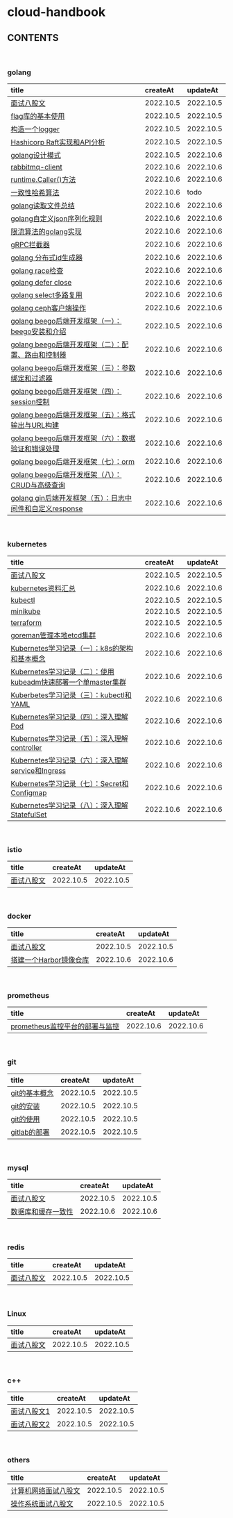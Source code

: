 # cloud-handbook


## **CONTENTS**

<br>

### **golang**

| title | createAt | updateAt
| :---- | :---- | :---- |
| [面试八股文](https://github.com/Pangjiping/cloud-handbook/blob/main/golang/interview.md) | 2022.10.5 | 2022.10.5 |
| [flag库的基本使用](https://github.com/Pangjiping/cloud-handbook/blob/main/golang/standard-library/flag.md) | 2022.10.5 | 2022.10.5 |
| [构造一个logger](https://github.com/Pangjiping/cloud-handbook/blob/main/golang/library/logger.md) | 2022.10.5 | 2022.10.5 |
| [Hashicorp Raft实现和API分析](https://github.com/Pangjiping/cloud-handbook/blob/main/golang/library/hashicorp_raft.md) | 2022.10.5 | 2022.10.5 |
| [golang设计模式](https://github.com/Pangjiping/cloud-handbook/blob/main/golang/patterns.md) | 2022.10.5 | 2022.10.6 |
| [rabbitmq-client](https://github.com/Pangjiping/cloud-handbook/blob/main/golang/library/rabbitmq.md) | 2022.10.6 | 2022.10.6 |
| [runtime.Caller()方法](https://github.com/Pangjiping/cloud-handbook/blob/main/golang/standard-library/runtime_caller.md) | 2022.10.6 | 2022.10.6 |
| [一致性哈希算法](https://github.com/Pangjiping/cloud-handbook/blob/main/golang/library/hash.md) | 2022.10.6 | todo |
| [golang读取文件总结](https://github.com/Pangjiping/cloud-handbook/blob/main/golang/standard-library/file.md) | 2022.10.6 | 2022.10.6 |
| [golang自定义json序列化规则](https://github.com/Pangjiping/cloud-handbook/blob/main/golang/json.md) | 2022.10.6 | 2022.10.6 |
| [限流算法的golang实现](https://github.com/Pangjiping/cloud-handbook/blob/main/golang/library/limiter.md) | 2022.10.6 | 2022.10.6 |
| [gRPC拦截器](https://github.com/Pangjiping/cloud-handbook/blob/main/golang/grpc_interceptor.md) | 2022.10.6 | 2022.10.6 |
| [golang 分布式id生成器](https://github.com/Pangjiping/cloud-handbook/blob/main/golang/library/snowflake.md) | 2022.10.6 | 2022.10.6 |
| [golang race检查](https://github.com/Pangjiping/cloud-handbook/blob/main/golang/race.md) | 2022.10.6 | 2022.10.6 |
| [golang defer close](https://github.com/Pangjiping/cloud-handbook/blob/main/golang/standard-library/defer.md) | 2022.10.6 | 2022.10.6 |
| [golang select多路复用](https://github.com/Pangjiping/cloud-handbook/blob/main/golang/standard-library/select.md) | 2022.10.6 | 2022.10.6 |
| [golang ceph客户端操作](https://github.com/Pangjiping/cloud-handbook/blob/main/golang/library/ceph.md) | 2022.10.6 | 2022.10.6 |
| [golang beego后端开发框架（一）：beego安装和介绍](https://github.com/Pangjiping/cloud-handbook/blob/main/golang/beego/install.md) | 2022.10.5 | 2022.10.6 |
| [golang beego后端开发框架（二）：配置、路由和控制器](https://github.com/Pangjiping/cloud-handbook/blob/main/golang/beego/router.md) | 2022.10.6 | 2022.10.6 | 
| [golang beego后端开发框架（三）：参数绑定和过滤器](https://github.com/Pangjiping/cloud-handbook/blob/main/golang/beego/bind.md) | 2022.10.6 | 2022.10.6 | 
| [golang beego后端开发框架（四）：session控制](https://github.com/Pangjiping/cloud-handbook/blob/main/golang/beego/session.md) | 2022.10.6 | 2022.10.6 |
| [golang beego后端开发框架（五）：格式输出与URL构建](https://github.com/Pangjiping/cloud-handbook/blob/main/golang/beego/url.md) | 2022.10.6 | 2022.10.6 |
| [golang beego后端开发框架（六）：数据验证和错误处理](https://github.com/Pangjiping/cloud-handbook/blob/main/golang/beego/validation.md) | 2022.10.6 | 2022.10.6 |
| [golang beego后端开发框架（七）：orm](https://github.com/Pangjiping/cloud-handbook/blob/main/golang/beego/orm.md) | 2022.10.6 | 2022.10.6 |
| [golang beego后端开发框架（八）：CRUD与高级查询](https://github.com/Pangjiping/cloud-handbook/blob/main/golang/beego/crud.md) | 2022.10.6 | 2022.10.6 |
| [golang gin后端开发框架（五）：日志中间件和自定义response](https://github.com/Pangjiping/cloud-handbook/blob/main/golang/gin/middleware.md) | 2022.10.6 | 2022.10.6 |

<br>

### **kubernetes**

| title | createAt | updateAt
| :---- | :---- | :---- |
| [面试八股文](https://github.com/Pangjiping/cloud-handbook/blob/main/kubernetes/interview.md) | 2022.10.5 | 2022.10.5 |
| [kubernetes资料汇总](https://github.com/Pangjiping/cloud-handbook/blob/main/kubernetes/resources.md) | 2022.10.6 | 2022.10.6 |
| [kubectl](https://github.com/Pangjiping/cloud-handbook/blob/main/kubernetes/kubectl.md) | 2022.10.5 | 2022.10.5 |
| [minikube](https://github.com/Pangjiping/cloud-handbook/blob/main/kubernetes/minikube.md) | 2022.10.5 | 2022.10.5 |
| [terraform](https://github.com/Pangjiping/cloud-handbook/blob/main/kubernetes/terraform.md) | 2022.10.5 | 2022.10.5 |
| [goreman管理本地etcd集群](https://github.com/Pangjiping/cloud-handbook/blob/main/kubernetes/etcd/goreman.md) | 2022.10.6 | 2022.10.6 |
| [Kubernetes学习记录（一）：k8s的架构和基本概念](https://github.com/Pangjiping/cloud-handbook/blob/main/kubernetes/handbook/concept.md) | 2022.10.6 | 2022.10.6 |
| [Kubernetes学习记录（二）：使用kubeadm快速部署一个单master集群](https://github.com/Pangjiping/cloud-handbook/blob/main/kubernetes/handbook/kubeadm.md) | 2022.10.6 | 2022.10.6 |
| [Kuberbetes学习记录（三）：kubectl和YAML](https://github.com/Pangjiping/cloud-handbook/blob/main/kubernetes/handbook/kubectl.md) | 2022.10.6 | 2022.10.6 |
| [Kubernetes学习记录（四）：深入理解Pod](https://github.com/Pangjiping/cloud-handbook/blob/main/kubernetes/handbook/pod.md) | 2022.10.6 | 2022.10.6 |
| [Kubernetes学习记录（五）：深入理解controller](https://github.com/Pangjiping/cloud-handbook/blob/main/kubernetes/handbook/controller.md) | 2022.10.6 | 2022.10.6 |
| [Kubernetes学习记录（六）：深入理解service和Ingress](https://github.com/Pangjiping/cloud-handbook/blob/main/kubernetes/handbook/service.md) | 2022.10.6 | 2022.10.6 |
| [Kubernetes学习记录（七）：Secret和Configmap](https://github.com/Pangjiping/cloud-handbook/blob/main/kubernetes/handbook/configmap.md) | 2022.10.6 | 2022.10.6 |
| [Kubernetes学习记录（八）：深入理解StatefulSet](https://github.com/Pangjiping/cloud-handbook/blob/main/kubernetes/handbook/statefulset.md) | 2022.10.6 | 2022.10.6 |

<br>

### **istio**

| title | createAt | updateAt
| :---- | :---- | :---- |
| [面试八股文](https://github.com/Pangjiping/cloud-handbook/blob/main/istio/interview.md) | 2022.10.5 | 2022.10.5 |

<br>

### **docker**

| title | createAt | updateAt
| :---- | :---- | :---- |
| [面试八股文](https://github.com/Pangjiping/cloud-handbook/blob/main/container/docker/interview.md) | 2022.10.5 | 2022.10.5 |
| [搭建一个Harbor镜像仓库](https://github.com/Pangjiping/cloud-handbook/blob/main/container/docker/harbor.md) | 2022.10.6 | 2022.10.6 |

<br>

### **prometheus**

| title | createAt | updateAt
| :---- | :---- | :---- |
| [prometheus监控平台的部署与监控](https://github.com/Pangjiping/cloud-handbook/blob/main/prometheus/deploy.md) | 2022.10.6 | 2022.10.6 |

<br>

### **git**

| title | createAt | updateAt
| :---- | :---- | :---- |
| [git的基本概念](https://github.com/Pangjiping/cloud-handbook/blob/main/git/concept.md) | 2022.10.5 | 2022.10.5 |
| [git的安装](https://github.com/Pangjiping/cloud-handbook/blob/main/git/install.md) | 2022.10.5 | 2022.10.5 |
| [git的使用](https://github.com/Pangjiping/cloud-handbook/blob/main/git/usage.md) | 2022.10.5 | 2022.10.5 |
| [gitlab的部署](https://github.com/Pangjiping/cloud-handbook/blob/main/git/gitlab.md) | 2022.10.5 | 2022.10.5 |

<br>

### **mysql**

| title | createAt | updateAt
| :---- | :---- | :---- |
| [面试八股文](https://github.com/Pangjiping/cloud-handbook/blob/main/mysql/interview.md) | 2022.10.5 | 2022.10.5 |
| [数据库和缓存一致性](https://github.com/Pangjiping/cloud-handbook/blob/main/mysql/consistency.md) | 2022.10.6 | 2022.10.6 |

<br>

### **redis**

| title | createAt | updateAt
| :---- | :---- | :---- |
| [面试八股文](https://github.com/Pangjiping/cloud-handbook/blob/main/redis/interview.md) | 2022.10.5 | 2022.10.5 |

<br>

### **Linux**

| title | createAt | updateAt
| :---- | :---- | :---- |
| [面试八股文](https://github.com/Pangjiping/cloud-handbook/blob/main/linux/interview.md) | 2022.10.5 | 2022.10.5 |

<br>

### **c++**

| title | createAt | updateAt
| :---- | :---- | :---- |
| [面试八股文1](https://github.com/Pangjiping/cloud-handbook/blob/main/c++/interview.md) | 2022.10.5 | 2022.10.5 |
| [面试八股文2](https://github.com/Pangjiping/cloud-handbook/blob/main/c++/interviewv2.md) | 2022.10.5 | 2022.10.5 |

<br>

### **others**

| title | createAt | updateAt
| :---- | :---- | :---- |
| [计算机网络面试八股文](https://github.com/Pangjiping/cloud-handbook/blob/main/cs_interview.md) | 2022.10.5 | 2022.10.5 |
| [操作系统面试八股文](https://github.com/Pangjiping/cloud-handbook/blob/main/os_interview.md) | 2022.10.5 | 2022.10.5 |

<br>
